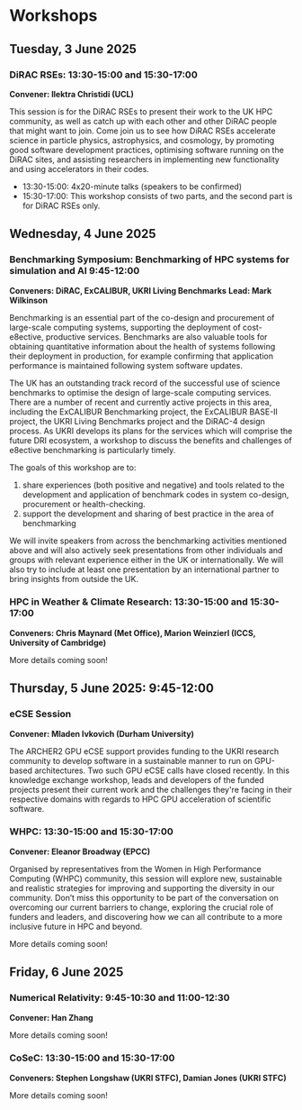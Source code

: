 # Workshops

## Tuesday, 3 June 2025

### DiRAC RSEs: 13:30-15:00 and 15:30-17:00

**Convener: Ilektra Christidi (UCL)**

This session is for the DiRAC RSEs to present their work to the UK HPC community, as well as catch up with each other and other DiRAC people that might want to join. Come join us to see how DiRAC RSEs accelerate science in particle physics, astrophysics, and cosmology, by promoting good software development practices, optimising software running on the DiRAC sites, and assisting researchers in implementing new functionality and using accelerators in their codes.

- 13:30-15:00: 4x20-minute talks (speakers to be confirmed)
- 15:30-17:00: This workshop consists of two parts, and the second part is for DiRAC RSEs only.


## Wednesday, 4 June 2025


### Benchmarking Symposium: Benchmarking of HPC systems for simulation and AI 9:45-12:00

**Conveners: DiRAC, ExCALIBUR, UKRI Living Benchmarks**
**Lead: Mark Wilkinson**

Benchmarking is an essential part of the co-design and procurement of large-scale computing
systems, supporting the deployment of cost-e8ective, productive services. Benchmarks are
also valuable tools for obtaining quantitative information about the health of systems following
their deployment in production, for example confirming that application performance is
maintained following system software updates.

The UK has an outstanding track record of the successful use of science benchmarks to
optimise the design of large-scale computing services. There are a number of recent and
currently active projects in this area, including the ExCALIBUR Benchmarking project, the
ExCALIBUR BASE-II project, the UKRI Living Benchmarks project and the DiRAC-4 design
process. As UKRI develops its plans for the services which will comprise the future DRI
ecosystem, a workshop to discuss the benefits and challenges of e8ective benchmarking is
particularly timely.

The goals of this workshop are to:

1. share experiences (both positive and negative) and tools related to the development and
application of benchmark codes in system co-design, procurement or health-checking.
2. support the development and sharing of best practice in the area of benchmarking
   
We will invite speakers from across the benchmarking activities mentioned above and will also
actively seek presentations from other individuals and groups with relevant experience either
in the UK or internationally. We will also try to include at least one presentation by an
international partner to bring insights from outside the UK.

### HPC in Weather & Climate Research: 13:30-15:00 and 15:30-17:00

**Conveners: Chris Maynard (Met Office), Marion Weinzierl (ICCS, University of Cambridge)**

More details coming soon! 

## Thursday, 5 June 2025: 9:45-12:00

### eCSE Session

**Convener: Mladen Ivkovich (Durham University)**

The ARCHER2 GPU eCSE support provides funding to the UKRI research community to develop software in a sustainable manner to run on GPU-based architectures. Two such GPU eCSE calls have closed recently. In this knowledge exchange workshop, leads and developers of the funded projects present their current work and the challenges they're facing in their respective domains with regards to HPC GPU acceleration of scientific software. 


### WHPC: 13:30-15:00 and 15:30-17:00

**Convener: Eleanor Broadway (EPCC)**

Organised by representatives from the Women in High Performance Computing (WHPC) community, this session will explore new, sustainable and realistic strategies for improving and supporting the diversity in our community. Don’t miss this opportunity to be part of the conversation on overcoming our current barriers to change, exploring the crucial role of funders and leaders, and discovering how we can all contribute to a more inclusive future in HPC and beyond.

More details coming soon! 

## Friday, 6 June 2025 

### Numerical Relativity: 9:45-10:30 and 11:00-12:30 

**Convener: Han Zhang**

More details coming soon! 

### CoSeC: 13:30-15:00 and 15:30-17:00

**Conveners: Stephen Longshaw (UKRI STFC), Damian Jones (UKRI STFC)**

More details coming soon! 
